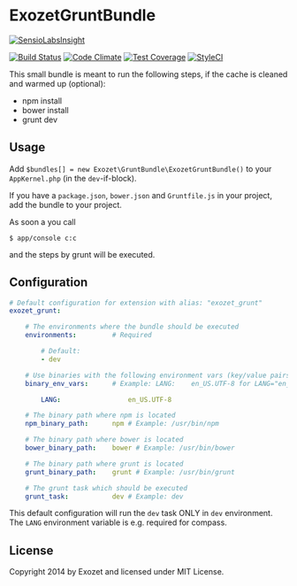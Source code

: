# ExozetGruntBundle

[![SensioLabsInsight](https://insight.sensiolabs.com/projects/f33fb53d-106d-4bf9-88e4-97ab5059df49/big.png)](https://insight.sensiolabs.com/projects/f33fb53d-106d-4bf9-88e4-97ab5059df49)

[![Build Status](https://travis-ci.org/exozet/ExozetGruntBundle.svg)](https://travis-ci.org/exozet/ExozetGruntBundle)
[![Code Climate](https://codeclimate.com/github/exozet/ExozetGruntBundle/badges/gpa.svg)](https://codeclimate.com/github/exozet/ExozetGruntBundle) [![Test Coverage](https://codeclimate.com/github/exozet/ExozetGruntBundle/badges/coverage.svg)](https://codeclimate.com/github/exozet/ExozetGruntBundle) [![StyleCI](https://styleci.io/repos/26022207/shield)](https://styleci.io/repos/26022207)

This small bundle is meant to run the following steps, if the cache is cleaned and warmed up (optional):

* npm install
* bower install
* grunt dev

## Usage

Add `$bundles[] = new Exozet\GruntBundle\ExozetGruntBundle()` to your `AppKernel.php` (in the `dev`-if-block).

If you have a `package.json`, `bower.json` and `Gruntfile.js` in your project, add the bundle to your project.

As soon a you call

``` console
$ app/console c:c
``` 

and the steps by grunt will be executed.

## Configuration

``` yaml
# Default configuration for extension with alias: "exozet_grunt"
exozet_grunt:

    # The environments where the bundle should be executed
    environments:         # Required

        # Default:
        - dev

    # Use binaries with the following environment vars (key/value pairs)
    binary_env_vars:      # Example: LANG:    en_US.UTF-8 for LANG="en_US.UTF-8"

        LANG:                 en_US.UTF-8

    # The binary path where npm is located
    npm_binary_path:      npm # Example: /usr/bin/npm

    # The binary path where bower is located
    bower_binary_path:    bower # Example: /usr/bin/bower

    # The binary path where grunt is located
    grunt_binary_path:    grunt # Example: /usr/bin/grunt

    # The grunt task which should be executed
    grunt_task:           dev # Example: dev
```

This default configuration will run the `dev` task ONLY in `dev` environment.
The `LANG` environment variable is e.g. required for compass.

## License

Copyright 2014 by Exozet and licensed under MIT License.
